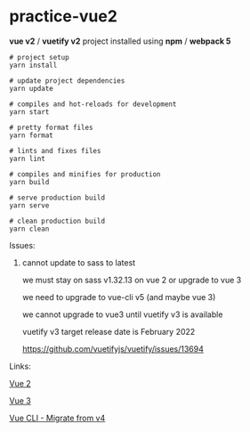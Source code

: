 # practice-vue2

**vue v2** / **vuetify v2** project installed using **npm** / **webpack 5**

```shell
# project setup
yarn install

# update project dependencies
yarn update

# compiles and hot-reloads for development
yarn start

# pretty format files
yarn format

# lints and fixes files
yarn lint

# compiles and minifies for production
yarn build

# serve production build
yarn serve

# clean production build
yarn clean
```

Issues:

1. cannot update to sass to latest

   we must stay on sass v1.32.13 on vue 2 or upgrade to vue 3

   we need to upgrade to vue-cli v5 (and maybe vue 3)

   we cannot upgrade to vue3 until vuetify v3 is available

   vuetify v3 target release date is February 2022

   <https://github.com/vuetifyjs/vuetify/issues/13694>

Links:

[Vue 2](https://vuejs.org/)

[Vue 3](https://v3.vuejs.org/)

[Vue CLI - Migrate from v4](https://next.cli.vuejs.org/migrations/migrate-from-v4.html)
